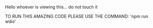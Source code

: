 Hello whoever is viewing this... do not touch it

TO RUN THIS AMAZING CODE PLEASE USE THE COMMAND: 'npm run wdio'